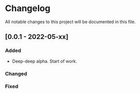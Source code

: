 # Changelog

All notable changes to this project will be documented in this file.

## [0.0.1 - 2022-05-xx]

### Added

- Deep-deep alpha. Start of work.

### Changed

### Fixed
